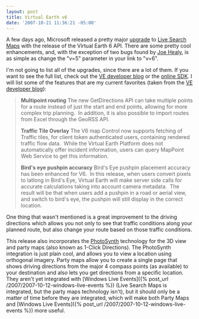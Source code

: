 ```yaml
---
layout: post
title: Virtual Earth v6
date: '2007-10-21 11:36:21 -05:00'
---
```


A few days ago, Microsoft released a pretty major [upgrade](http://blogs.msdn.com/virtualearth/archive/2007/10/17/virtual-earth-version-6-now-available.aspx) to [Live Search Maps](http://maps.live.com/) with the release of the Virtual Earth 6 API. There are some pretty cool enhancements, and, with the exception of two bugs found by [Joe Healy](http://www.devfish.net/FullBlogItemView.aspx?BlogId=452), is as simple as change the "v=5" parameter in your link to "v=6".

I'm not going to list all of the upgrades, since there are a lot of them. If you want to see the full list, check out the [VE developer blog](http://blogs.msdn.com/virtualearth/archive/2007/10/17/virtual-earth-version-6-now-available.aspx) or the [online SDK](http://msdn2.microsoft.com/en-us/library/bb429619.aspx). I will list some of the features that are my current favorites (taken from the [VE developer blog](http://blogs.msdn.com/virtualearth/archive/2007/10/17/virtual-earth-version-6-now-available.aspx)):

> **Multipoint routing** The new GetDirections API can take multiple points for a route instead of just the start and end points, allowing for more complex trip planning.  In addition, it is also possible to import routes from Excel through the GeoRSS API.
> 
> **Traffic Tile Overlay** The V6 map Control now supports fetching of Traffic tiles, for client token authenticated users, containing rendered traffic flow data.  While the Virtual Earth Platform does not automatically offer incident information, users can query MapPoint Web Service to get this information.
> 
> **Bird's eye pushpin accuracy** Bird's Eye pushpin placement accuracy has been enhanced for V6.  In this release, when users convert pixels to latlong in Bird's Eye, Virtual Earth will make server side calls for accurate calculations taking into account camera metadata.  The result will be that when users add a pushpin in a road or aerial view, and switch to bird's eye, the pushpin will still display in the correct location.

One thing that wasn't mentioned is a great improvement to the driving directions which allows you not only to see that traffic conditions along your planned route, but also change your route based on those traffic conditions. 

This release also incorporates the [PhotoSynth](http://labs.live.com/photosynth) technology for the 3D view and party maps (also known as 1-Click Directions). The PhotoSynth integration is just plain cool, and allows you to view a location using orthogonal imagery. Party maps allow you to create a single page that shows driving directions from the major 4 compass points (as available) to your destination and also lets you get directions from a specific location. They aren't yet integrated with [Windows Live Events]({% post_url /2007/2007-10-12-windows-live-events %}) (Live Search Maps is integrated, but the party maps technology isn't), but it should only be a matter of time before they are integrated, which will make both Party Maps and [Windows Live Events]({% post_url /2007/2007-10-12-windows-live-events %}) more useful.
